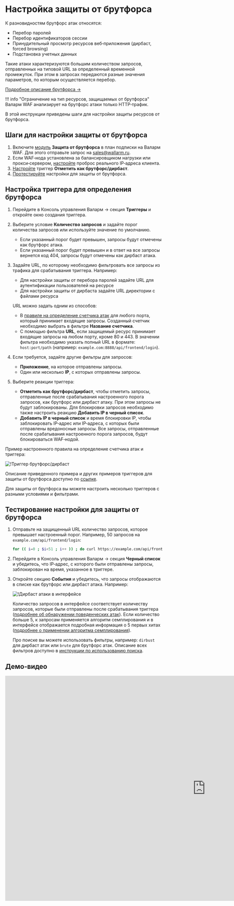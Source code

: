 # Настройка защиты от брутфорса

К разновидностям брутфорс атак относятся:

* Перебор паролей
* Перебор идентификаторов сессии
* Принудительный просмотр ресурсов веб‑приложения (дирбаст, forced browsing)
* Подстановка учетных данных

Такие атаки характеризуются большим количеством запросов, отправленных на типовой URL за определенный временной промежуток. При этом в запросах передаются разные значения параметров, по которым осуществляется перебор.

[Подробное описание брутфорса →](../../about-wallarm-waf/protecting-against-attacks.md#поведенческие-атаки)

!!! info "Ограничение на тип ресурсов, защищаемых от брутфорса"
    Валарм WAF анализирует на брутфорс атаки только HTTP‑трафик.

В этой инструкции приведены шаги для настройки защиты ресурсов от брутфорса.

## Шаги для настройки защиты от брутфорса

1. Включите [модуль](../../about-wallarm-waf/subscription-plans.md#модули) **Защита от брутфорса** в план подписки на Валарм WAF. Для этого отправьте запрос на [sales@wallarm.ru](mailto:sales@wallarm.ru).
2. Если WAF‑нода установлена за балансировщиком нагрузки или прокси‑сервером, [настройте](../using-proxy-or-balancer-ru.md) проброс реального IP‑адреса клиента.
3. [Настройте](#настройка-триггера-для-определения-брутфорса) триггер **Отметить как брутфорс/дирбаст**.
4. [Протестируйте](#тестирование-настройки-для-защиты-от-брутфорса) настройки для защиты от брутфорса.

## Настройка триггера для определения брутфорса

1. Перейдите в Консоль управления Валарм → секция **Триггеры** и откройте окно создания триггера.
2. Выберите условие **Количество запросов** и задайте порог количества запросов или используйте значение по умолчанию.
    
    * Если указанный порог будет превышен, запросы будут отмечены как брутфорс атака.
    * Если указанный порог будет превышен и в ответ на все запросы вернется код 404, запросы будут отмечены как дирбаст атака.
3. Задайте URL, по которому необходимо фильтровать все запросы из трафика для срабатывания триггера. Например:

    * Для настройки защиты от перебора паролей задайте URL для аутентификации пользователей на ресурсе
    * Для настройки защиты от дирбаста задайте URL директории с файлами ресурса

    URL можно задать одним из способов:

    * В [правиле на определение счетчика атак](../../user-guides/rules/define-counters.md) для любого порта, который принимает входящие запросы. Созданный счетчик необходимо выбрать в фильтре **Название счетчика**.
    * С помощью фильтра **URL**, если защищемый ресурс принимает входящие запросы на любом порту, кроме 80 и 443. В значении фильтра необходимо указать полный URL в формате: `host:port/path` (например: `example.com:8888/api/frontend/login`).
4. Если требуется, задайте другие фильтры для запросов:
    
    * **Приложение**, на которое отправлены запросы.
    * Один или несколько **IP**, с которых отправлены запросы.
5. Выберите реакции триггера:
    
    * **Отметить как брутфорс/дирбаст**, чтобы отметить запросы, отправленные после срабатывания настроенного порога запросов, как брутфорс или дирбаст атаку. При этом запросы не будут заблокированы. Для блокировки запросов необходимо также настроить реакцию **Добавить IP в черный список**.
    * **Добавить IP в черный список** и время блокировки IP, чтобы заблокировать IP‑адрес или IP‑адреса, с которых были отправлены вредоносные запросы. Все запросы, отправленные после срабатывания настроенного порога запросов, будут блокироваться WAF‑нодой.

Пример настроенного правила на определение счетчика атак и триггера:

![!Триггер брутфорс/дирбаст](../../images/user-guides/triggers/trigger-example6.png)

Описание приведенного примера и других примеров триггеров для защиты от брутфорса доступно по [ссылке](../../user-guides/triggers/trigger-examples.md#отметка-о-брутфорсе-или-дирбасте-при-31-и-более-запросе-за-30-секунд).

Для защиты от брутфорса вы можете настроить несколько триггеров с разными условиями и фильтрами.

## Тестирование настройки для защиты от брутфорса

1. Отправьте на защищенный URL количество запросов, которое превышает настроенный порог. Например, 50 запросов на `example.com/api/frontend/login`:

    ```bash
    for (( i=0 ; $i<51 ; i++ )) ; do curl https://example.com/api/frontend/login ; done
    ```
2. Перейдите в Консоль управления Валарм → секция **Черный список** и убедитесь, что IP‑адрес, с которого были отправлены запросы, заблокирован на время, указанное в триггере.
3. Откройте секцию **События** и убедитесь, что запросы отображаются в списке как брутфорс или дирбаст атака. Например:

    ![!Дирбаст атаки в интерфейсе](../../images/user-guides/events/dirbust-attack.png)

    Количество запросов в интерфейсе соответствует количеству запросов, которые были отправлены после срабатывания триггера ([подробнее об обнаружении поведенческих атак](../../about-wallarm-waf/protecting-against-attacks.md#поведенческие-атаки)). Если количество больше 5, к запросам применяется алгоритм семплирования и в интерфейсе отображается подробная информация о 5 первых хитах ([подробнее о применении алгоритма семплирования](../../user-guides/events/analyze-attack.md#семплирование-хитов)).

    Про поиске вы можете использовать фильтры, например: `dirbust` для дирбаст атак или `brute` для брутфорс атак. Описание всех фильтров доступно в [инструкции по использованию поиска](../../user-guides/search-and-filters/use-search.md).

## Демо‑видео

<div class="video-wrapper">
  <iframe width="1280" height="720" src="https://www.youtube.com/embed/0R_2wL5_a-I" frameborder="0" allow="accelerometer; autoplay; encrypted-media; gyroscope; picture-in-picture" allowfullscreen></iframe>
</div>
